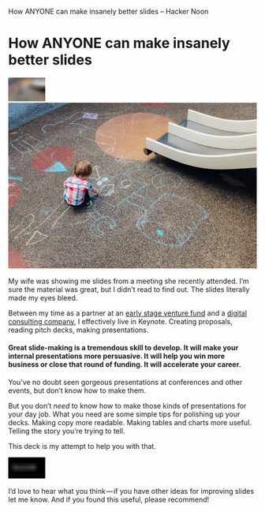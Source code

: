 How ANYONE can make insanely better slides – Hacker Noon

# How ANYONE can make insanely better slides

![](../_resources/ea77f2b13fcacd31877e80498e8c7fa1.png)![1*Qww4W1UH7BcKFqD0J9sMNQ.jpeg](../_resources/de56e0f4fe5a5caee7683b1d9f1f7f31.jpg)

My wife was showing me slides from a meeting she recently attended. I’m sure the material was great, but I didn’t read to find out. The slides literally made my eyes bleed.

Between my time as a partner at an [early stage venture fund](http://founderequity.com/) and a [digital consulting company](http://digintent.com/), I effectively live in Keynote. Creating proposals, reading pitch decks, making presentations.

#### Great slide-making is a tremendous skill to develop. It will make your internal presentations more persuasive. It will help you win more business or close that round of funding. It will accelerate your career.

You’ve no doubt seen gorgeous presentations at conferences and other events, but don’t know how to make them.

But you don’t *need* to know how to make those kinds of presentations for your day job. What you need are some simple tips for polishing up your decks. Making copy more readable. Making tables and charts more useful. Telling the story you’re trying to tell.

This deck is my attempt to help you with that.

![](../_resources/f9986bd5c14d2b0c3ef7ca30df6a04b9.png)

I’d love to hear what you think — if you have other ideas for improving slides let me know. And if you found this useful, please recommend!